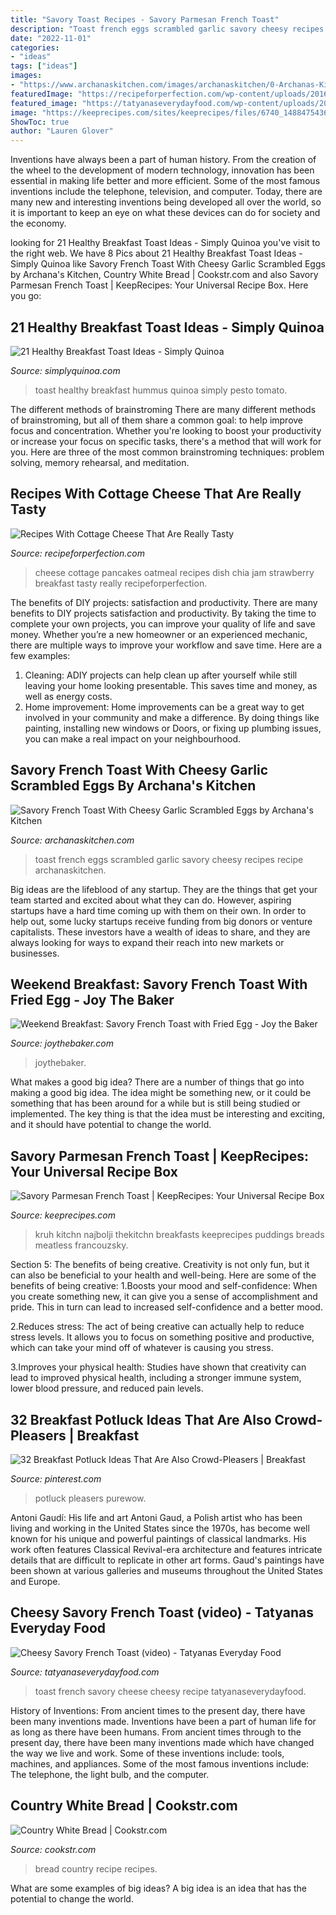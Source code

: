 ```yaml
---
title: "Savory Toast Recipes - Savory Parmesan French Toast"
description: "Toast french eggs scrambled garlic savory cheesy recipes recipe archanaskitchen"
date: "2022-11-01"
categories:
- "ideas"
tags: ["ideas"]
images:
- "https://www.archanaskitchen.com/images/archanaskitchen/0-Archanas-Kitchen-Recipes/2018/Savory_French_Toast_Recipe_With_Cheesy_Garlic_Scrambled_Eggs-1.jpg"
featuredImage: "https://recipeforperfection.com/wp-content/uploads/2016/07/Oatmeal-Cottage-Cheese-Pancakes-4.jpg"
featured_image: "https://tatyanaseverydayfood.com/wp-content/uploads/2017/09/Savory-French-Toast-5.jpg"
image: "https://keeprecipes.com/sites/keeprecipes/files/6740_1488475436_0.jpg"
ShowToc: true
author: "Lauren Glover"
---
```



Inventions have always been a part of human history. From the creation of the wheel to the development of modern technology, innovation has been essential in making life better and more efficient. Some of the most famous inventions include the telephone, television, and computer. Today, there are many new and interesting inventions being developed all over the world, so it is important to keep an eye on what these devices can do for society and the economy.

	

		
looking for 21 Healthy Breakfast Toast Ideas - Simply Quinoa you've visit to the right web. We have 8 Pics about 21 Healthy Breakfast Toast Ideas - Simply Quinoa like Savory French Toast With Cheesy Garlic Scrambled Eggs by Archana&#039;s Kitchen, Country White Bread | Cookstr.com and also Savory Parmesan French Toast | KeepRecipes: Your Universal Recipe Box. Here you go:
		
    
## 21 Healthy Breakfast Toast Ideas - Simply Quinoa

<img loading=lazy src="https://www.simplyquinoa.com/wp-content/uploads/2019/07/healthy-hummus-toast-4-ways-2.jpg" onerror="this.onerror=null;this.src='https://tse2.mm.bing.net/th?id=OIP.Ecf3WuMzEAHoENiASTWAwQHaLH&amp;pid=15.1';" alt="21 Healthy Breakfast Toast Ideas - Simply Quinoa">

_Source: simplyquinoa.com_

>toast healthy breakfast hummus quinoa simply pesto tomato. 

	

The different methods of brainstroming
There are many different methods of brainstroming, but all of them share a common goal: to help improve focus and concentration. Whether you're looking to boost your productivity or increase your focus on specific tasks, there's a method that will work for you. Here are three of the most common brainstroming techniques: problem solving, memory rehearsal, and meditation.

    
## Recipes With Cottage Cheese That Are Really Tasty

<img loading=lazy src="https://recipeforperfection.com/wp-content/uploads/2016/07/Oatmeal-Cottage-Cheese-Pancakes-4.jpg" onerror="this.onerror=null;this.src='https://tse1.mm.bing.net/th?id=OIP.vb4nd_xgI24Wj4as0f5HowHaKU&amp;pid=15.1';" alt="Recipes With Cottage Cheese That Are Really Tasty">

_Source: recipeforperfection.com_

>cheese cottage pancakes oatmeal recipes dish chia jam strawberry breakfast tasty really recipeforperfection. 

	

The benefits of DIY projects: satisfaction and productivity.
There are many benefits to DIY projects satisfaction and productivity. By taking the time to complete your own projects, you can improve your quality of life and save money. Whether you’re a new homeowner or an experienced mechanic, there are multiple ways to improve your workflow and save time. Here are a few examples: 
1. Cleaning: ADIY projects can help clean up after yourself while still leaving your home looking presentable. This saves time and money, as well as energy costs. 
2. Home improvement: Home improvements can be a great way to get involved in your community and make a difference. By doing things like painting, installing new windows or Doors, or fixing up plumbing issues, you can make a real impact on your neighbourhood. 

    
## Savory French Toast With Cheesy Garlic Scrambled Eggs By Archana&#039;s Kitchen

<img loading=lazy src="https://www.archanaskitchen.com/images/archanaskitchen/0-Archanas-Kitchen-Recipes/2018/Savory_French_Toast_Recipe_With_Cheesy_Garlic_Scrambled_Eggs-1.jpg" onerror="this.onerror=null;this.src='https://tse1.mm.bing.net/th?id=OIP.JorvqrsauUS9w300nbNSoAHaJ3&amp;pid=15.1';" alt="Savory French Toast With Cheesy Garlic Scrambled Eggs by Archana&#039;s Kitchen">

_Source: archanaskitchen.com_

>toast french eggs scrambled garlic savory cheesy recipes recipe archanaskitchen. 

	

Big ideas are the lifeblood of any startup. They are the things that get your team started and excited about what they can do. However, aspiring startups have a hard time coming up with them on their own. In order to help out, some lucky startups receive funding from big donors or venture capitalists. These investors have a wealth of ideas to share, and they are always looking for ways to expand their reach into new markets or businesses.

    
## Weekend Breakfast: Savory French Toast With Fried Egg - Joy The Baker

<img loading=lazy src="https://joythebaker.com/wp-content/uploads/2016/09/0S9A1453.jpg" onerror="this.onerror=null;this.src='https://tse3.mm.bing.net/th?id=OIP.2Wgj4kgZularJ2r7nvLpFwHaLH&amp;pid=15.1';" alt="Weekend Breakfast: Savory French Toast with Fried Egg - Joy the Baker">

_Source: joythebaker.com_

>joythebaker. 

	

What makes a good big idea?
There are a number of things that go into making a good big idea. The idea might be something new, or it could be something that has been around for a while but is still being studied or implemented. The key thing is that the idea must be interesting and exciting, and it should have potential to change the world.

    
## Savory Parmesan French Toast | KeepRecipes: Your Universal Recipe Box

<img loading=lazy src="https://keeprecipes.com/sites/keeprecipes/files/6740_1488475436_0.jpg" onerror="this.onerror=null;this.src='https://tse2.mm.bing.net/th?id=OIP.0cmyvyDEx4JdRv1RC6VBowHaLH&amp;pid=15.1';" alt="Savory Parmesan French Toast | KeepRecipes: Your Universal Recipe Box">

_Source: keeprecipes.com_

>kruh kitchn najbolji thekitchn breakfasts keeprecipes puddings breads meatless francouzsky. 

	

Section 5: The benefits of being creative.
Creativity is not only fun, but it can also be beneficial to your health and well-being. Here are some of the benefits of being creative:
1.Boosts your mood and self-confidence: When you create something new, it can give you a sense of accomplishment and pride. This in turn can lead to increased self-confidence and a better mood.

2.Reduces stress: The act of being creative can actually help to reduce stress levels. It allows you to focus on something positive and productive, which can take your mind off of whatever is causing you stress.

3.Improves your physical health: Studies have shown that creativity can lead to improved physical health, including a stronger immune system, lower blood pressure, and reduced pain levels.


    
## 32 Breakfast Potluck Ideas That Are Also Crowd-Pleasers | Breakfast

<img loading=lazy src="https://i.pinimg.com/736x/50/b8/4b/50b84be2f6c42ddf76e321827d7089b8.jpg" onerror="this.onerror=null;this.src='https://tse3.mm.bing.net/th?id=OIP.iNY7OwB6zvEmjzS9v6FaswHaJX&amp;pid=15.1';" alt="32 Breakfast Potluck Ideas That Are Also Crowd-Pleasers | Breakfast">

_Source: pinterest.com_

>potluck pleasers purewow. 

	

Antoni Gaudí: His life and art
Antoni Gaud, a Polish artist who has been living and working in the United States since the 1970s, has become well known for his unique and powerful paintings of classical landmarks. His work often features Classical Revival-era architecture and features intricate details that are difficult to replicate in other art forms. Gaud's paintings have been shown at various galleries and museums throughout the United States and Europe.

    
## Cheesy Savory French Toast (video) - Tatyanas Everyday Food

<img loading=lazy src="https://tatyanaseverydayfood.com/wp-content/uploads/2017/09/Savory-French-Toast-5.jpg" onerror="this.onerror=null;this.src='https://tse3.mm.bing.net/th?id=OIP.3IE9SK_Dn-KNDqxTSURbUgHaKX&amp;pid=15.1';" alt="Cheesy Savory French Toast (video) - Tatyanas Everyday Food">

_Source: tatyanaseverydayfood.com_

>toast french savory cheese cheesy recipe tatyanaseverydayfood. 

	

History of Inventions: From ancient times to the present day, there have been many inventions made.
Inventions have been a part of human life for as long as there have been humans. From ancient times through to the present day, there have been many inventions made which have changed the way we live and work. Some of these inventions include: tools, machines, and appliances. Some of the most famous inventions include: The telephone, the light bulb, and the computer.

    
## Country White Bread | Cookstr.com

<img loading=lazy src="https://irepo.primecp.com/2016/03/267833/recipe-15883_ExtraLarge1000_ID-1512544.jpg?v=1512544" onerror="this.onerror=null;this.src='https://tse3.mm.bing.net/th?id=OIP.HV2JG0gOjLDCet3U4rZweAHaFh&amp;pid=15.1';" alt="Country White Bread | Cookstr.com">

_Source: cookstr.com_

>bread country recipe recipes. 

	

What are some examples of big ideas?
A big idea is an idea that has the potential to change the world.

